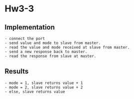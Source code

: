 # Hw3-3

## Implementation

    - connect the port
    - send value and mode to slave from master.
    - read the value and mode received at slave from master.
    - send a new response back to master.
    - read the response from slave at master.

## Results

    - mode = 1, slave returns value + 1
    - mode = 2, slave returns value + 2
    - else, slave returns value
